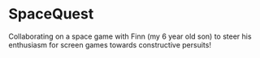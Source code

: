 # SpaceQuest
Collaborating on a space game with Finn (my 6 year old son) to steer his enthusiasm for screen games towards constructive persuits!
